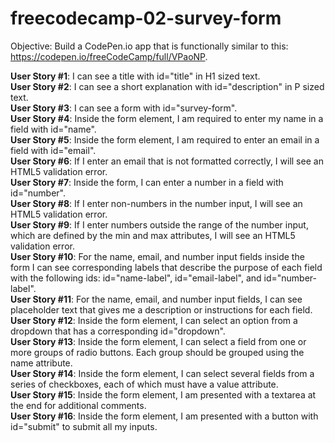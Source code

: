 # freecodecamp-02-survey-form

Objective: Build a CodePen.io app that is functionally similar to this: https://codepen.io/freeCodeCamp/full/VPaoNP.


<b>User Story #1</b>: I can see a title with id="title" in H1 sized text.<br>
<b>User Story #2</b>: I can see a short explanation with id="description" in P sized text.<br>
<b>User Story #3</b>: I can see a form with id="survey-form".<br>
<b>User Story #4</b>: Inside the form element, I am required to enter my name in a field with id="name".<br>
<b>User Story #5</b>: Inside the form element, I am required to enter an email in a field with id="email".<br>
<b>User Story #6</b>: If I enter an email that is not formatted correctly, I will see an HTML5 validation error.<br>
<b>User Story #7</b>: Inside the form, I can enter a number in a field with id="number".<br>
<b>User Story #8</b>: If I enter non-numbers in the number input, I will see an HTML5 validation error.<br>
<b>User Story #9</b>: If I enter numbers outside the range of the number input, which are defined by the min and max attributes, I will see an HTML5 validation error.<br>
<b>User Story #10</b>: For the name, email, and number input fields inside the form I can see corresponding labels that describe the purpose of each field with the following ids: id="name-label", id="email-label", and id="number-label".<br>
<b>User Story #11</b>: For the name, email, and number input fields, I can see placeholder text that gives me a description or instructions for each field.<br>
<b>User Story #12</b>: Inside the form element, I can select an option from a dropdown that has a corresponding id="dropdown".<br>
<b>User Story #13</b>: Inside the form element, I can select a field from one or more groups of radio buttons. Each group should be grouped using the name attribute.<br>
<b>User Story #14</b>: Inside the form element, I can select several fields from a series of checkboxes, each of which must have a value attribute.<br>
<b>User Story #15</b>: Inside the form element, I am presented with a textarea at the end for additional comments.<br>
<b>User Story #16</b>: Inside the form element, I am presented with a button with id="submit" to submit all my inputs.<br>

